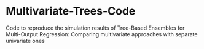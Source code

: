 # Multivariate-Trees-Code
Code to reproduce the simulation results of Tree-Based Ensembles for Multi-Output Regression: Comparing multivariate approaches with separate univariate ones
